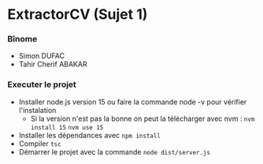 # ExtractorCV (Sujet 1)

### Bînome
* Simon DUFAC
* Tahir Cherif ABAKAR

### Executer le projet
* Installer node.js version 15 ou faire la commande node -v pour vérifier l'instalation
    * Si la version n'est pas la bonne on peut la télécharger avec nvm :
        ```nvm install 15```
        ```nvm use 15```
* Installer les dépendances avec ```npm install```
* Compiler ```tsc```
* Démarrer le projet avec la commande ```node dist/server.js```

